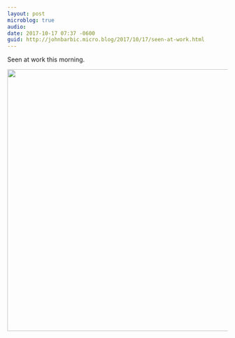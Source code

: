 ```yaml
---
layout: post
microblog: true
audio: 
date: 2017-10-17 07:37 -0600
guid: http://johnbarbic.micro.blog/2017/10/17/seen-at-work.html
---
```

Seen at work this morning.

<img src="http://www.barbic.com/uploads/2017/da517d7447.jpg" width="599" height="600" />
